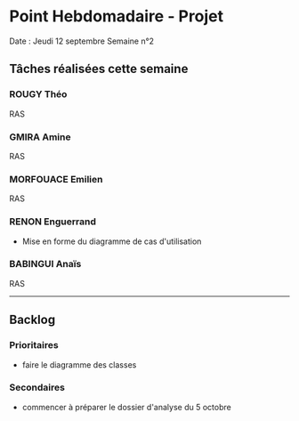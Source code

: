 # Point Hebdomadaire - Projet

Date : Jeudi 12 septembre
Semaine n°2

## Tâches réalisées cette semaine

### ROUGY Théo
RAS

### GMIRA Amine
RAS

### MORFOUACE Emilien
RAS

### RENON Enguerrand
- Mise en forme du diagramme de cas d'utilisation

### BABINGUI Anaïs
RAS

---

## Backlog

### Prioritaires
- faire le diagramme des classes

### Secondaires
- commencer à préparer le dossier d'analyse du 5 octobre
